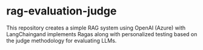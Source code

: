 # rag-evaluation-judge
This repository creates a simple RAG system using OpenAI (Azure) with LangChaingand implements Ragas along with personalized testing based on the judge methodology for evaluating LLMs.
